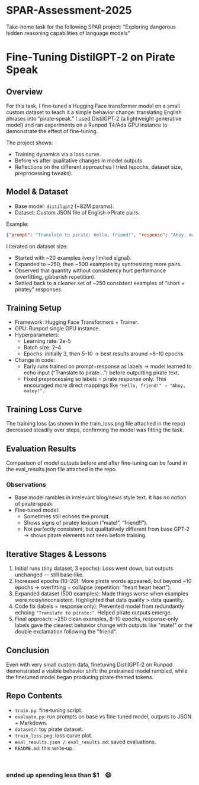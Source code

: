 # SPAR-Assessment-2025
Take-home task for the following SPAR project: "Exploring dangerous hidden reasoning capabilities of language models"

# Fine‑Tuning DistilGPT‑2 on Pirate Speak

## Overview
For this task, I fine‑tuned a Hugging Face transformer model on a small custom dataset to teach it a simple behavior change: translating English phrases into “pirate‑speak.” I used DistilGPT‑2 (a lightweight generative model) and ran experiments on a Runpod T4/Ada GPU instance to demonstrate the effect of fine‑tuning.

The project shows:
- Training dynamics via a loss curve.
- Before vs after qualitative changes in model outputs.
- Reflections on the different approaches I tried (epochs, dataset size, preprocessing tweaks).


## Model & Dataset
- Base model: `distilgpt2` (~82M params).  
- Dataset: Custom JSON file of English→Pirate pairs.  

Example:  
```json
{"prompt": "Translate to pirate: Hello, friend!", "response": "Ahoy, matey!"}
```

I iterated on dataset size:
- Started with ~20 examples (very limited signal).
- Expanded to ~250, then ~500 examples by synthesizing more pairs.
- Observed that quantity without consistency hurt performance (overfitting, gibberish repetition).
- Settled back to a cleaner set of ~250 consistent examples of “short + piratey” responses.


## Training Setup
- Framework: Hugging Face Transformers + Trainer.
- GPU: Runpod single GPU instance.
- Hyperparameters:
    - Learning rate: 2e-5
    - Batch size: 2–4
    - Epochs: initially 3, then 5–10 → best results around ~8–10 epochs
- Change in code:
    - Early runs trained on prompt+response as labels → model learned to echo input (“Translate to pirate...”) before outputting pirate text.
    - Fixed preprocessing so labels = pirate response only. This encouraged more direct mappings like ```"Hello, friend!" → "Ahoy, matey!".```


## Training Loss Curve
The training loss (as shown in the train_loss.png file attached in the repo) decreased steadily over steps, confirming the model was fitting the task.


## Evaluation Results
Comparison of model outputs before and after fine‑tuning can be found in the eval_results.json file attached in the repo.


### Observations
- Base model rambles in irrelevant blog/news style text. It has no notion of pirate‑speak.
- Fine‑tuned model:
    - Sometimes still echoes the prompt.
    - Shows signs of piratey lexicon (“mate!”, “friend!!”).
    - Not perfectly consistent, but qualitatively different from base GPT‑2 → shows pirate elements not seen before training.


## Iterative Stages & Lessons
1. Initial runs (tiny dataset, 3 epochs): Loss went down, but outputs unchanged — still base‑like.
2. Increased epochs (10–20): More pirate words appeared, but beyond ~10 epochs → overfitting + collapse (repetition: “heart heart heart”).
3. Expanded dataset (500 examples): Made things worse when examples were noisy/inconsistent. Highlighted that data quality > data quantity.
4. Code fix (labels = response only): Prevented model from redundantly echoing ```"Translate to pirate:"```. Helped pirate outputs emerge.
5. Final approach: ~250 clean examples, 8–10 epochs, response‑only labels gave the clearest behavior change with outputs like "mate!" or the double exclamation following the "friend".


## Conclusion
Even with very small custom data, finetuning DistilGPT‑2 on Runpod demonstrated a visible behavior shift: the pretrained model rambled, while the finetuned model began producing pirate‑themed tokens.


## Repo Contents
- ```train.py```: fine‑tuning script.
- ```evaluate.py```: run prompts on base vs fine‑tuned model, outputs to JSON + Markdown.
- ```dataset/```: toy pirate dataset.
- ```train_loss.png```: loss curve plot.
- ```eval_results.json / eval_results.md```: saved evaluations.
- ```README.md```: this write‑up.

&nbsp;
### ended up spending less than $1   &ensp;    :smile: